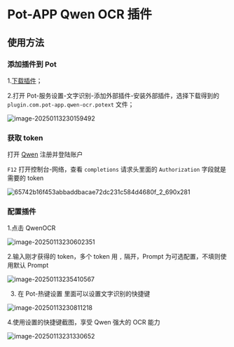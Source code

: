 # Pot-APP Qwen OCR 插件



## 使用方法

### 添加插件到 Pot

1.[下载插件](https://github.com/sun-i/pot-app-recognize-plugin-qwen-ocr/releases)；

2.打开 Pot-服务设置-文字识别-添加外部插件-安装外部插件，选择下载得到的 `plugin.com.pot-app.qwen-ocr.potext` 文件；

![image-20250113230159492](https://5a352de.webp.li/2025/01/ab995281f9d7f9cdac04a55e0dd48d68.png)

### 获取 token

打开 [Qwen](https://chat.qwenlm.ai/) 注册并登陆账户

`F12` 打开控制台-网络，查看 `completions` 请求头里面的 `Authorization` 字段就是需要的 token

![65742b16f453abbaddbacae72dc231c584d4680f_2_690x281](https://5a352de.webp.li/2025/01/69700b2d8007772e78fdbfdaf2178311.webp)

### 配置插件

1.点击 QwenOCR

![image-20250113230602351](https://5a352de.webp.li/2025/01/b58c75b149d9cdd35e64426bad251a9d.png)

2.输入刚才获得的 token，多个 token 用 `,` 隔开，Prompt 为可选配置，不填则使用默认 Prompt

![image-20250113235410567](https://5a352de.webp.li/2025/01/16b75a5e3823c2fac8dd1c9799a616f0.png)

3. 在 Pot-热键设置 里面可以设置文字识别的快捷键

![image-20250113230811218](https://5a352de.webp.li/2025/01/297511e346842b7cc15a35f6f0bf2161.png)

4.使用设置的快捷键截图，享受 Qwen 强大的 OCR 能力

![image-20250113231330652](https://5a352de.webp.li/2025/01/1d80cd8843fff9889de4de90b6729568.png)